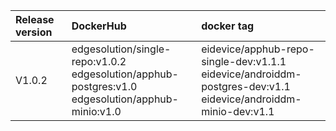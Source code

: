 | Release version  | DockerHub |    docker tag    |
| :------------------- | :-------------- | :----------|
|     V1.0.2         | edgesolution/single-repo:v1.0.2<br />edgesolution/apphub-postgres:v1.0<br />edgesolution/apphub-minio:v1.0 | eidevice/apphub-repo-single-dev:v1.1.1 <br />eidevice/androiddm-postgres-dev:v1.1<br />eidevice/androiddm-minio-dev:v1.1<br /> |
